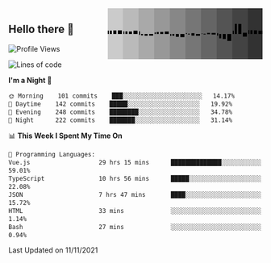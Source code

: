 <img width="307" align="right" src="https://raw.githubusercontent.com/SubZtep/SubZtep/master/assets/eq1.gif"/>

## Hello there 👋

<!--START_SECTION:waka-->
![Profile Views](http://img.shields.io/badge/Profile%20Views-33-blue)

![Lines of code](https://img.shields.io/badge/From%20Hello%20World%20I%27ve%20Written-1.5%20million%20lines%20of%20code-blue)

**I'm a Night 🦉** 

```text
🌞 Morning    101 commits    ███░░░░░░░░░░░░░░░░░░░░░░   14.17% 
🌆 Daytime    142 commits    █████░░░░░░░░░░░░░░░░░░░░   19.92% 
🌃 Evening    248 commits    ████████░░░░░░░░░░░░░░░░░   34.78% 
🌙 Night      222 commits    ███████░░░░░░░░░░░░░░░░░░   31.14%

```


📊 **This Week I Spent My Time On** 

```text
💬 Programming Languages: 
Vue.js                   29 hrs 15 mins      ██████████████░░░░░░░░░░░   59.01% 
TypeScript               10 hrs 56 mins      █████░░░░░░░░░░░░░░░░░░░░   22.08% 
JSON                     7 hrs 47 mins       ████░░░░░░░░░░░░░░░░░░░░░   15.72% 
HTML                     33 mins             ░░░░░░░░░░░░░░░░░░░░░░░░░   1.14% 
Bash                     27 mins             ░░░░░░░░░░░░░░░░░░░░░░░░░   0.94%

```


 Last Updated on 11/11/2021
<!--END_SECTION:waka-->
